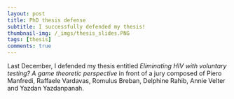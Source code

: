 ```yaml
---
layout: post
title: PhD thesis defense
subtitle: I successfully defended my thesis!
thumbnail-img: /_imgs/thesis_slides.PNG
tags: [thesis]
comments: true
---
```


Last December, I defended my thesis entitled _Eliminating HIV with voluntary testing? A game theoretic perspective_ in front of a jury composed of Piero Manfredi, Raffaele Vardavas, Romulus Breban, Delphine Rahib, Annie Velter and Yazdan Yazdanpanah.
